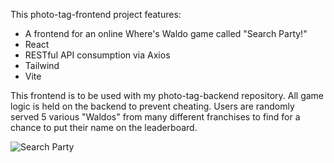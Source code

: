 This photo-tag-frontend project features:

- A frontend for an online Where's Waldo game called "Search Party!"
- React
- RESTful API consumption via Axios
- Tailwind
- Vite

This frontend is to be used with my photo-tag-backend repository. All game
logic is held on the backend to prevent cheating. Users are randomly served 5
various "Waldos" from many different franchises to find for a chance to put
their name on the leaderboard.

![Search Party](images/searchparty.png)
